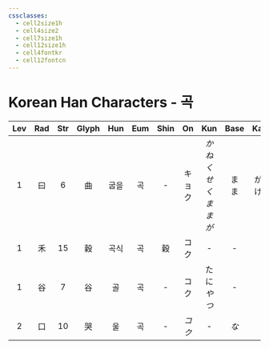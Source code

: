 ```yaml
---
cssclasses:
  - cell2size1h
  - cell4size2
  - cell7size1h
  - cell12size1h
  - cell4fontkr
  - cell12fontcn
---
```


# Korean Han Characters - 곡

| Lev | Rad | Str | Glyph | Hun | Eum | Shin |  On  |          Kun           |  Base  |   Kana   | Simp |   Man    | Can  | Viet |
| :-: | :-: | :-: | :---: | :-: | :-: | :--: | :--: | :--------------------: | :----: | :------: | :--: | :------: | :--: | :--: |
|  1  |  曰  |  6  |   曲   | 굽을  |  곡  |  -   | キョク  | *かね<br>くせ<br>くま<br>まが* | ま<br>ま | がる<br>げる |  -   | qū<br>qǔ | kuk1 | khúc |
|  1  |  禾  | 15  |   穀   | 곡식  |  곡  |  穀   |  コク  |           -            |   -    |    -     |  谷   |    gǔ    | guk1 | cốc  |
|  1  |  谷  |  7  |   谷   |  골  |  곡  |  -   |  コク  |       たに<br>*やつ*       |   -    |    -     |  -   |    gǔ    | guk1 | cốc  |
|  2  |  口  | 10  |   哭   |  울  |  곡  |  -   | *コク* |           -            |  *な*   |   *く*    |  -   |    kū    | huk1 | khóc |
